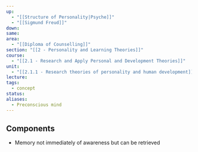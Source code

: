 ```yaml
---
up:
  - "[[Structure of Personality|Psyche]]"
  - "[[Sigmund Freud]]"
down: 
same: 
area:
  - "[[Diploma of Counselling]]"
section: "[[2 - Personality and Learning Theories]]"
course:
  - "[[2.1 - Research and Apply Personal and Development Theories]]"
unit:
  - "[[2.1.1 - Research theories of personality and human development]]"
lecture: 
tags:
  - concept
status: 
aliases:
  - Preconscious mind
---
```

## Components
- Memory not immediately of awareness but can be retrieved
